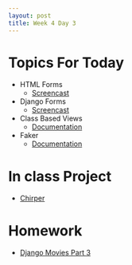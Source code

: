 ```yaml
---
layout: post
title: Week 4 Day 3
---
```


# Topics For Today
* HTML Forms
  * [Screencast](https://www.youtube.com/watch?v=k4UJgw0a_rE)
* Django Forms
  * [Screencast](https://www.youtube.com/watch?v=TNRzDYWbAto)
* Class Based Views
  * [Documentation](https://docs.djangoproject.com/en/1.8/topics/class-based-views/)
* Faker
  * [Documentation](http://fake-factory.readthedocs.org/en/master/index.html)

# In class Project
* [Chirper](https://github.com/tiy-lv-python-2015-10/chirper/tree/week4day3)

# Homework
* [Django Movies Part 3](https://github.com/tiy-lv-python-2015-10/django-movies-part-3)

